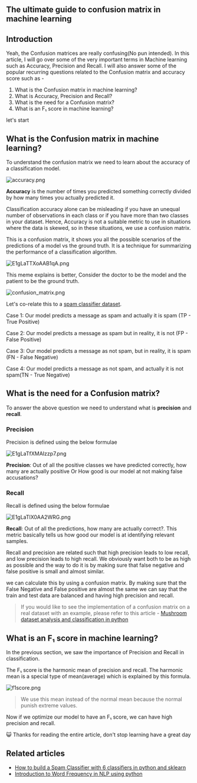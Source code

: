 ## The ultimate guide to confusion matrix in machine learning

## Introduction

Yeah, the Confusion matrices are really confusing(No pun intended). In this article, I will go over some of the very important terms in Machine learning such as Accuracy, Precision and Recall. I will also answer some of the popular recurring questions related to the Confusion matrix and accuracy score such as -

1. What is the Confusion matrix in machine learning?
2. What is Accuracy, Precision and Recall?
3. What is the need for a Confusion matrix?
4. What is an F₁ score in machine learning?

let's start

## What is the Confusion matrix in machine learning?

To understand the confusion matrix we need to learn about the accuracy of a classification model. 

![accuracy.png](https://cdn.hashnode.com/res/hashnode/image/upload/v1631685868979/aqaEKYbRf.png)

**Accuracy** is the number of times you predicted something correctly divided by how many times you actually predicted it.

Classification accuracy alone can be misleading if you have an unequal number of observations in each class or if you have more than two classes in your dataset. Hence, Accuracy is not a suitable metric to use in situations where the data is skewed, so in these situations, we use a confusion matrix.


This is a confusion matrix, it shows you all the possible scenarios of the predictions of a model vs the ground truth. It is a technique for summarizing the performance of a classification algorithm.

![E1gLaTTXoAAB1qA.png](https://cdn.hashnode.com/res/hashnode/image/upload/v1631685723103/TKP3Nxy2l.png)

This meme explains is better, Consider the doctor to be the model and the patient to be the ground truth.
 
![confusion_matrix.png](https://cdn.hashnode.com/res/hashnode/image/upload/v1631685668996/VyIcoKi8A.png)

Let's co-relate this to a [spam classifier dataset](https://milindsoorya.site/blog/build-a-spam-classifier-in-python).

Case 1: Our model predicts a message as spam and actually it is spam (TP - True Positive)

Case 2: Our model predicts  a message as spam but in reality, it is not (FP - False Positive)

Case 3: Our model predicts  a message as not spam, but in reality, it is spam (FN - False Negative)

Case 4: Our model predicts  a message as not spam, and actually it is not spam(TN - True Negative) 

## What is the need for a Confusion matrix?

To answer the above question we need to understand what is **precision** and **recall**.

### Precision

Precision is defined using the below formulae

![E1gLaTfXMAIzzp7.png](https://cdn.hashnode.com/res/hashnode/image/upload/v1631685735243/MP4HKRwOX.png)

**Precision**: Out of all the positive classes we have predicted correctly, how many are actually positive Or How good is our model at not making false accusations?

### Recall

Recall is defined using the below formulae
 
![E1gLaTlX0AA2WRG.png](https://cdn.hashnode.com/res/hashnode/image/upload/v1631685753718/3phisH7fY.png)

**Recall**: Out of all the predictions, how many are actually correct?. This metric basically tells us how good our model is at identifying relevant samples.

Recall and precision are related such that high precision leads to low recall, and low precision leads to high recall. We obviously want both to be as high as possible and the way to do it is by making sure that false negative and false positive is small and almost similar.

we can calculate this by using a confusion matrix. By making sure that the False Negative and False positive are almost the same we can say that the train and test data are balanced and having high precision and recall.

> If you would like to see the implementation of a confusion matrix on a real dataset with an example, please refer to this article - [Mushroom dataset analysis and classification in python](https://milindsoorya.site/blog/mushroom-dataset-analysis-and-classification-python)

## What is an F₁ score in machine learning? 

In the previous section, we saw the importance of Precision and Recall in classification.

The F₁ score is the harmonic mean of precision and recall. The harmonic mean is a special type of mean(average) which is explained by this formula. 

![f1score.png](https://cdn.hashnode.com/res/hashnode/image/upload/v1631688045058/JD6spzsO_.png)

> We use this mean instead of the normal mean because the normal punish extreme values.

Now if we optimize our model to have an F₁ score, we can have high precision and recall.

😺 Thanks for reading the entire article, don't stop learning have a great day

## Related articles
- [How to build a Spam Classifier with 6 classifiers in python and sklearn](https://milindsoorya.site/blog/build-a-spam-classifier-in-python)
- [Introduction to Word Frequency in NLP using python](https://milindsoorya.site/blog/introduction-to-word-frequencies-in-nlp)